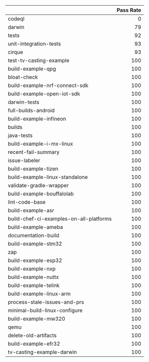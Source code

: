 |                                         |   Pass Rate |
|:----------------------------------------|------------:|
| codeql                                  |           0 |
| darwin                                  |          79 |
| tests                                   |          92 |
| unit-integration-tests                  |          93 |
| cirque                                  |          93 |
| test-tv-casting-example                 |         100 |
| build-example-qpg                       |         100 |
| bloat-check                             |         100 |
| build-example-nrf-connect-sdk           |         100 |
| build-example-open-iot-sdk              |         100 |
| darwin-tests                            |         100 |
| full-builds-android                     |         100 |
| build-example-infineon                  |         100 |
| builds                                  |         100 |
| java-tests                              |         100 |
| build-example-i-mx-linux                |         100 |
| recent-fail-summary                     |         100 |
| issue-labeler                           |         100 |
| build-example-tizen                     |         100 |
| build-example-linux-standalone          |         100 |
| validate-gradle-wrapper                 |         100 |
| build-example-bouffalolab               |         100 |
| lint-code-base                          |         100 |
| build-example-asr                       |         100 |
| build-chef-ci-examples-on-all-platforms |         100 |
| build-example-ameba                     |         100 |
| documentation-build                     |         100 |
| build-example-stm32                     |         100 |
| zap                                     |         100 |
| build-example-esp32                     |         100 |
| build-example-nxp                       |         100 |
| build-example-nuttx                     |         100 |
| build-example-telink                    |         100 |
| build-example-linux-arm                 |         100 |
| process-stale-issues-and-prs            |         100 |
| minimal-build-linux-configure           |         100 |
| build-example-mw320                     |         100 |
| qemu                                    |         100 |
| delete-old-artifacts                    |         100 |
| build-example-efr32                     |         100 |
| tv-casting-example-darwin               |         100 |